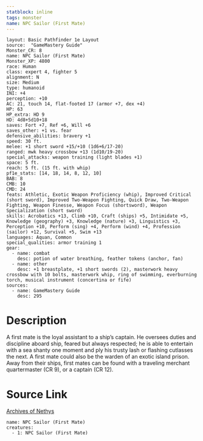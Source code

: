 ```yaml
---
statblock: inline
tags: monster
name: NPC Sailor (First Mate)
---
```

```statblock
layout: Basic Pathfinder 1e Layout
source:  "GameMastery Guide"
Monster_CR: 8
name: NPC Sailor (First Mate)
Monster_XP: 4800
race: Human
class: expert 4, fighter 5
alignment: N
size: Medium
type: humanoid
INI: +4
perception: +10
AC: 21, touch 14, flat-footed 17 (armor +7, dex +4)
HP: 63
HP_extra: HD 9
HD: 4d8+5d10+18
saves: Fort +7, Ref +6, Will +6
saves_other: +1 vs. fear
defensive_abilities: bravery +1
speed: 30 ft.
melee: +1 short sword +15/+10 (1d6+6/17-20)
ranged: mwk heavy crossbow +13 (1d10/19-20)
special_attacks: weapon training (light blades +1)
space: 5 ft.
reach: 5 ft. (15 ft. with whip)
pf1e_stats: [14, 18, 14, 8, 12, 10]
BAB: 8
CMB: 10
CMD: 24
feats: Athletic, Exotic Weapon Proficiency (whip), Improved Critical (short sword), Improved Two-Weapon Fighting, Quick Draw, Two-Weapon Fighting, Weapon Finesse, Weapon Focus (shortsword), Weapon Specialization (short sword)
skills: Acrobatics +13, Climb +10, Craft (ships) +5, Intimidate +5, Knowledge (geography) +3, Knowledge (nature) +3, Linguistics +3, Perception +10, Perform (sing) +4, Perform (wind) +4, Profession (sailor) +12, Survival +5, Swim +13
languages: Aquan, Common
special_qualities: armor training 1
gear:
  - name: combat
    desc: potion of water breathing, feather tokens (anchor, fan)
  - name: other
    desc: +1 breastplate, +1 short swords (2), masterwork heavy crossbow with 10 bolts, masterwork whip, ring of swimming, everburning torch, musical instrument (concertina or fife)
sources:
  - name: GameMastery Guide
    desc: 295
```
# Description
A first mate is the loyal assistant to a ship’s captain. He oversees duties and discipline aboard ship, feared but always respected; he is able to entertain with a sea shanty one moment and ply his trusty lash or flashing cutlasses the next. A first mate could also be the warden of an exotic island prison. Away from their ships, first mates can be found with a traveling merchant quartermaster (CR 9), or a captain (CR 12).
# Source Link
[Archives of Nethys](https://aonprd.com/NPCDisplay.aspx?ItemName=Sailor%20(First%20Mate))
```encounter-table
name: NPC Sailor (First Mate)
creatures:
  - 1: NPC Sailor (First Mate)
```
